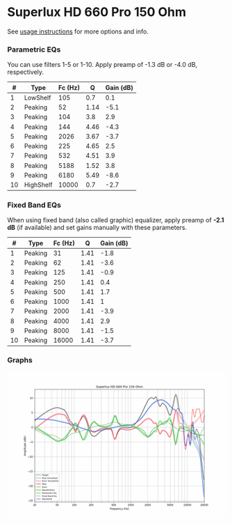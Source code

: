 # Superlux HD 660 Pro 150 Ohm
See [usage instructions](https://github.com/jaakkopasanen/AutoEq#usage) for more options and info.

### Parametric EQs
You can use filters 1-5 or 1-10. Apply preamp of -1.3 dB or -4.0 dB, respectively.

|   # | Type      |   Fc (Hz) |    Q |   Gain (dB) |
|-----|-----------|-----------|------|-------------|
|   1 | LowShelf  |       105 | 0.7  |         0.1 |
|   2 | Peaking   |        52 | 1.14 |        -5.1 |
|   3 | Peaking   |       104 | 3.8  |         2.9 |
|   4 | Peaking   |       144 | 4.46 |        -4.3 |
|   5 | Peaking   |      2026 | 3.67 |        -3.7 |
|   6 | Peaking   |       225 | 4.65 |         2.5 |
|   7 | Peaking   |       532 | 4.51 |         3.9 |
|   8 | Peaking   |      5188 | 1.52 |         3.8 |
|   9 | Peaking   |      6180 | 5.49 |        -8.6 |
|  10 | HighShelf |     10000 | 0.7  |        -2.7 |

### Fixed Band EQs
When using fixed band (also called graphic) equalizer, apply preamp of **-2.1 dB** (if available) and set gains manually with these parameters.

|   # | Type    |   Fc (Hz) |    Q |   Gain (dB) |
|-----|---------|-----------|------|-------------|
|   1 | Peaking |        31 | 1.41 |        -1.8 |
|   2 | Peaking |        62 | 1.41 |        -3.6 |
|   3 | Peaking |       125 | 1.41 |        -0.9 |
|   4 | Peaking |       250 | 1.41 |         0.4 |
|   5 | Peaking |       500 | 1.41 |         1.7 |
|   6 | Peaking |      1000 | 1.41 |         1   |
|   7 | Peaking |      2000 | 1.41 |        -3.9 |
|   8 | Peaking |      4000 | 1.41 |         2.9 |
|   9 | Peaking |      8000 | 1.41 |        -1.5 |
|  10 | Peaking |     16000 | 1.41 |        -3.7 |

### Graphs
![](./Superlux%20HD%20660%20Pro%20150%20Ohm.png)
